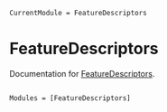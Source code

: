 ```@meta
CurrentModule = FeatureDescriptors
```

# FeatureDescriptors

Documentation for [FeatureDescriptors](https://github.com/invenia/FeatureDescriptors.jl).

```@index
```

```@autodocs
Modules = [FeatureDescriptors]
```
